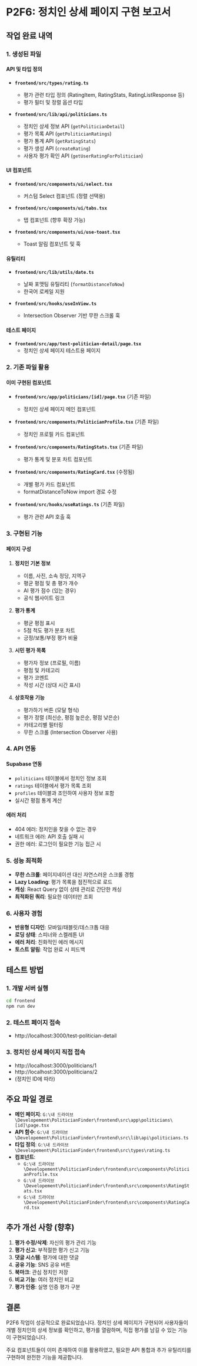# P2F6: 정치인 상세 페이지 구현 보고서

## 작업 완료 내역

### 1. 생성된 파일

#### API 및 타입 정의
- **`frontend/src/types/rating.ts`**
  - 평가 관련 타입 정의 (RatingItem, RatingStats, RatingListResponse 등)
  - 평가 필터 및 정렬 옵션 타입

- **`frontend/src/lib/api/politicians.ts`**
  - 정치인 상세 정보 API (`getPoliticianDetail`)
  - 평가 목록 API (`getPoliticianRatings`)
  - 평가 통계 API (`getRatingStats`)
  - 평가 생성 API (`createRating`)
  - 사용자 평가 확인 API (`getUserRatingForPolitician`)

#### UI 컴포넌트
- **`frontend/src/components/ui/select.tsx`**
  - 커스텀 Select 컴포넌트 (정렬 선택용)

- **`frontend/src/components/ui/tabs.tsx`**
  - 탭 컴포넌트 (향후 확장 가능)

- **`frontend/src/components/ui/use-toast.tsx`**
  - Toast 알림 컴포넌트 및 훅

#### 유틸리티
- **`frontend/src/lib/utils/date.ts`**
  - 날짜 포맷팅 유틸리티 (`formatDistanceToNow`)
  - 한국어 로케일 지원

- **`frontend/src/hooks/useInView.ts`**
  - Intersection Observer 기반 무한 스크롤 훅

#### 테스트 페이지
- **`frontend/src/app/test-politician-detail/page.tsx`**
  - 정치인 상세 페이지 테스트용 페이지

### 2. 기존 파일 활용

#### 이미 구현된 컴포넌트
- **`frontend/src/app/politicians/[id]/page.tsx`** (기존 파일)
  - 정치인 상세 페이지 메인 컴포넌트

- **`frontend/src/components/PoliticianProfile.tsx`** (기존 파일)
  - 정치인 프로필 카드 컴포넌트

- **`frontend/src/components/RatingStats.tsx`** (기존 파일)
  - 평가 통계 및 분포 차트 컴포넌트

- **`frontend/src/components/RatingCard.tsx`** (수정됨)
  - 개별 평가 카드 컴포넌트
  - formatDistanceToNow import 경로 수정

- **`frontend/src/hooks/useRatings.ts`** (기존 파일)
  - 평가 관련 API 호출 훅

### 3. 구현된 기능

#### 페이지 구성
1. **정치인 기본 정보**
   - 이름, 사진, 소속 정당, 지역구
   - 평균 평점 및 총 평가 개수
   - AI 평가 점수 (있는 경우)
   - 공식 웹사이트 링크

2. **평가 통계**
   - 평균 평점 표시
   - 5점 척도 평가 분포 차트
   - 긍정/보통/부정 평가 비율

3. **시민 평가 목록**
   - 평가자 정보 (프로필, 이름)
   - 평점 및 카테고리
   - 평가 코멘트
   - 작성 시간 (상대 시간 표시)

4. **상호작용 기능**
   - 평가하기 버튼 (모달 형식)
   - 평가 정렬 (최신순, 평점 높은순, 평점 낮은순)
   - 카테고리별 필터링
   - 무한 스크롤 (Intersection Observer 사용)

### 4. API 연동

#### Supabase 연동
- `politicians` 테이블에서 정치인 정보 조회
- `ratings` 테이블에서 평가 목록 조회
- `profiles` 테이블과 조인하여 사용자 정보 포함
- 실시간 평점 통계 계산

#### 에러 처리
- 404 에러: 정치인을 찾을 수 없는 경우
- 네트워크 에러: API 호출 실패 시
- 권한 에러: 로그인이 필요한 기능 접근 시

### 5. 성능 최적화

- **무한 스크롤**: 페이지네이션 대신 자연스러운 스크롤 경험
- **Lazy Loading**: 평가 목록을 점진적으로 로드
- **캐싱**: React Query 없이 상태 관리로 간단한 캐싱
- **최적화된 쿼리**: 필요한 데이터만 조회

### 6. 사용자 경험

- **반응형 디자인**: 모바일/태블릿/데스크톱 대응
- **로딩 상태**: 스피너와 스켈레톤 UI
- **에러 처리**: 친화적인 에러 메시지
- **토스트 알림**: 작업 완료 시 피드백

## 테스트 방법

### 1. 개발 서버 실행
```bash
cd frontend
npm run dev
```

### 2. 테스트 페이지 접속
- http://localhost:3000/test-politician-detail

### 3. 정치인 상세 페이지 직접 접속
- http://localhost:3000/politicians/1
- http://localhost:3000/politicians/2
- (정치인 ID에 따라)

## 주요 파일 경로

- **메인 페이지**: `G:\내 드라이브\Developement\PoliticianFinder\frontend\src\app\politicians\[id]\page.tsx`
- **API 함수**: `G:\내 드라이브\Developement\PoliticianFinder\frontend\src\lib\api\politicians.ts`
- **타입 정의**: `G:\내 드라이브\Developement\PoliticianFinder\frontend\src\types\rating.ts`
- **컴포넌트**:
  - `G:\내 드라이브\Developement\PoliticianFinder\frontend\src\components\PoliticianProfile.tsx`
  - `G:\내 드라이브\Developement\PoliticianFinder\frontend\src\components\RatingStats.tsx`
  - `G:\내 드라이브\Developement\PoliticianFinder\frontend\src\components\RatingCard.tsx`

## 추가 개선 사항 (향후)

1. **평가 수정/삭제**: 자신의 평가 관리 기능
2. **평가 신고**: 부적절한 평가 신고 기능
3. **댓글 시스템**: 평가에 대한 댓글
4. **공유 기능**: SNS 공유 버튼
5. **북마크**: 관심 정치인 저장
6. **비교 기능**: 여러 정치인 비교
7. **평가 인증**: 실명 인증 평가 구분

## 결론

P2F6 작업이 성공적으로 완료되었습니다. 정치인 상세 페이지가 구현되어 사용자들이 개별 정치인의 상세 정보를 확인하고, 평가를 열람하며, 직접 평가를 남길 수 있는 기능이 구현되었습니다.

주요 컴포넌트들이 이미 존재하여 이를 활용하였고, 필요한 API 통합과 추가 유틸리티를 구현하여 완전한 기능을 제공합니다.